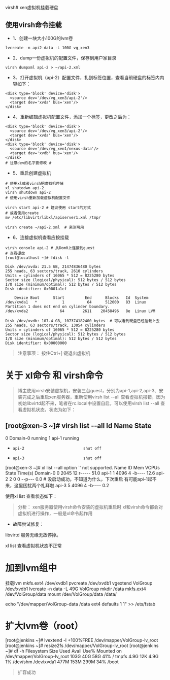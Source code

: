 virsh# xen虚拟机挂载硬盘

## 使用virsh命令挂载

- 1、创建一块大小100G的lvm卷

```
lvcreate -n api2-data -L 100G vg_xen3
```

- 2、dump一份虚拟机的配置文件，保存到用户家目录

```
virsh dumpxml api-2 > ~/api-2.xml
```

- 3、打开虚拟机（api-2）配置文件，扎到<disk>标签位置，查看当前硬盘的标签内内容如下：

```
<disk type='block' device='disk'>
  <source dev='/dev/vg_xen3/api-2'/>
  <target dev='xvda' bus='xen'/>
</disk>
```

- 4、重新编辑虚拟机配置文件，添加一个<disk>标签，更改之后为：

```
<disk type='block' device='disk'>
  <source dev='/dev/vg_xen3/api-2'/>
  <target dev='xvda' bus='xen'/>
</disk>
<disk type='block' device='disk'>
  <source dev='/dev/vg_xen1/nexus-data'/>
  <target dev='xvdb' bus='xen'/>
</disk>
# 注意dev的名字要修改 #
```

- 5、重启创建虚拟机

```
# 使用xl或者virsh把虚拟机停掉
xl shutodwn api-2
virsh shutdown api-2
# 使用virsh重新加载虚拟机配置文件

virsh start api-2 # 建议使用 start的方式
# 或者使用create
mv /etc/libvirt/libxl/apiserver1.xml /tmp/

virsh create ~/api-2.xml  # 亲测可用
```

- 6、连接虚拟机查看应按挂载

```
virsh console api-2 # 从Dom0上连接到guest
# 查看硬盘
[root@localhost ~]# fdisk -l

Disk /dev/xvda: 21.5 GB, 21474836480 bytes
255 heads, 63 sectors/track, 2610 cylinders
Units = cylinders of 16065 * 512 = 8225280 bytes
Sector size (logical/physical): 512 bytes / 512 bytes
I/O size (minimum/optimal): 512 bytes / 512 bytes
Disk identifier: 0x0001a1cf

    Device Boot      Start         End      Blocks   Id  System
/dev/xvda1   *           1          64      512000   83  Linux
Partition 1 does not end on cylinder boundary.
/dev/xvda2              64        2611    20458496   8e  Linux LVM

Disk /dev/xvdb: 107.4 GB, 107374182400 bytes  # 可以看到硬盘已经挂载上去
255 heads, 63 sectors/track, 13054 cylinders
Units = cylinders of 16065 * 512 = 8225280 bytes
Sector size (logical/physical): 512 bytes / 512 bytes
I/O size (minimum/optimal): 512 bytes / 512 bytes
Disk identifier: 0x00000000
```

> 注意事项： 按住Ctrl+] 键退出虚拟机

# 关于 xl命令 和 virsh命令

> 博主使用virsh安装虚拟机，安装三台guest，分别为api-1,api-2,api-3、安装完成之后重启xen服务器，重新使用virsh list --all 查看虚拟机报错，因为初始libvirtd起不来，笔者在rc.local中设置自启，可以使用virsh list --all 查看虚拟机状态，状态为如下：

[root@xen-3 ~]# virsh list --all
 Id    Name                           State
----------------------------------------------------
 0     Domain-0                       running
 1     api-1                          running
 -     api-2                          shut off
 -     api-3                          shut off

[root@xen-3 ~]# xl list --all
option `' not supported.
Name                                        ID   Mem VCPUs	State	Time(s)
Domain-0                                     0  2045    12     r-----      51.0
api-1                                        1  4096     4     -b----      12.6
api-2                                        2     0     0     --p---       0.0   # 没启动成功，不知道为什么，下次重启 有可能api-1起不来，这里困扰两个礼拜啦
api-3                                        5  4096     4     -b----       0.2

使用xl list 查看状态如下：

> 分析： xen服务器使用virsh命令安装的虚拟机重启时 xl和virsh命令都会对虚拟机进行操作，一般是xl命令起作用

- 故障尝试修复：

libvirtd 服务无缘无故停掉。

xl list 查看虚拟机状态不正常

# 加到lvm组中

挂载lvm
mkfs.ext4 /dev/xvdb1
pvcreate /dev/xvdb1
vgextend VolGroup /dev/xvdb1
lvcreate -n data -L 49G VolGroup
mkdir /data
mkfs.ext4 /dev/VolGroup/data
mount /dev/VolGroup/data  /data/

echo "/dev/mapper/VolGroup-data    /data                   ext4    defaults        1 1" >> /ets/fstab

# 扩大lvm卷（root）
[root@jenkins ~]# lvextend -l +100%FREE /dev/mapper/VolGroup-lv_root
[root@jenkins ~]# resize2fs /dev/mapper/VolGroup-lv_root
[root@jenkins ~]# df -h
Filesystem            Size  Used Avail Use% Mounted on
/dev/mapper/VolGroup-lv_root
                      103G   40G   58G  41% /
tmpfs                 4.9G   12K  4.9G   1% /dev/shm
/dev/xvda1            477M  153M  299M  34% /boot

> 扩容成功
